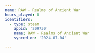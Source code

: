 ```yaml
---
name: RAW - Realms of Ancient War
hours_played: 0
identifiers:
  - type: steam
    appid: '209730'
    name: RAW - Realms of Ancient War
    synced_on: '2024-07-04'

---
```

